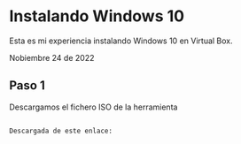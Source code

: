 # Instalando Windows 10

Esta es mi experiencia instalando Windows 10 en Virtual Box.

Nobiembre 24 de 2022



## Paso 1

Descargamos el fichero ISO de la herramienta

``` Media creation tools ´´´

Descargada de este enlace: 
